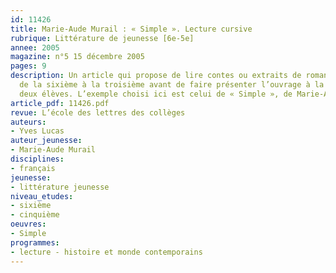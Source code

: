 ```yaml
---
id: 11426
title: Marie-Aude Murail : « Simple ». Lecture cursive
rubrique: Littérature de jeunesse [6e-5e]
annee: 2005
magazine: n°5 15 décembre 2005
pages: 9
description: Un article qui propose de lire contes ou extraits de romans aux élèves
  de la sixième à la troisième avant de faire présenter l’ouvrage à la classe par
  deux élèves. L’exemple choisi ici est celui de « Simple », de Marie-Aude Murail.
article_pdf: 11426.pdf
revue: L’école des lettres des collèges
auteurs:
- Yves Lucas
auteur_jeunesse:
- Marie-Aude Murail
disciplines:
- français
jeunesse:
- littérature jeunesse
niveau_etudes:
- sixième
- cinquième
oeuvres:
- Simple
programmes:
- lecture - histoire et monde contemporains
---
```

